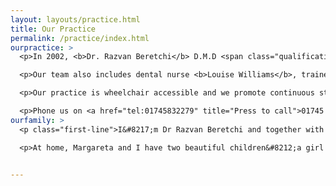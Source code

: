 ```yaml
---
layout: layouts/practice.html
title: Our Practice
permalink: /practice/index.html
ourpractice: >
  <p>In 2002, <b>Dr. Razvan Beretchi</b> D.M.D <span class="qualifications">(GDC-181305)</span> qualified in Târgu Mureș in the historical region of Transylvania, Romania. Razvan begin treating patients at Abergele Dental in 2018.</p>

  <p>Our team also includes dental nurse <b>Louise Williams</b>, trainee dental nurse <b>Margareta Beretchi</b>, and our dental nurse and office manager <b>Rachel Sheldon</b> <span class="qualifications">(GDC-129035)</span> who will answer your questions.</p>

  <p>Our practice is wheelchair accessible and we promote continuous staff development and training. </p>

  <p>Phone us on <a href="tel:01745832279" title="Press to call">01745 832279</a> or email <a href="mailto:info@abergeledental.co.uk">info@abergeledental.co.uk</a> to discuss your dental care and arrange a consultation.</p>
ourfamily: >
  <p class="first-line">I&#8217;m Dr Razvan Beretchi and together with my wife Margareta, we run Abergele Dental Surgery. Originally from Romania, we decided to make the north of Cymru&#8202;/&#8202;Wales our home over 10 years ago and it&#8217;s where we began treating our patients in 2018.</p>

  <p>At home, Margareta and I have two beautiful children&#8212;a girl and boy &#8212; and a cat called Socks. Family life is important to us and we feel that our practice and patients are an extension of our family.</p>


---
```

